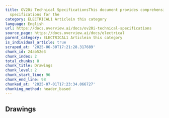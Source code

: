 ```yaml
---
title: OV20i Technical SpecificationsThis document provides comprehensive technical
  specifications for the
category: ELECTRICAL1 Articlein this category
language: English
url: https://docs.overview.ai/docs/ov20i-technical-specifications
source_page: https://docs.overview.ai/docs/electrical
parent_category: ELECTRICAL1 Articlein this category
is_individual_article: true
scraped_at: '2025-06-30T17:21:28.317689'
chunk_id: 24ab52e3
chunk_index: 2
total_chunks: 8
chunk_title: Drawings
chunk_level: 2
chunk_start_line: 96
chunk_end_line: 98
chunked_at: '2025-07-01T17:23:34.066727'
chunking_method: header_based
---
```


## Drawings
